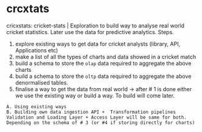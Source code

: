 # crcxtats
cricxstats: cricket-stats | Exploration to build way to analyse real world cricket statistics. Later use the data for predictive analytics.
Steps.
1. explore existing ways to get data for cricket analysts (library, API, Applications etc)
2. make a list of all the types of charts and data showed in a cricket match
3. build a schema to store the `olap` data required to aggregate the above charts
4. build a schema to store the `oltp` data required to aggregate the above denormalised tables.
5. finalise a way to get the data from real world -> after # 1 is done either we use the existing way or build a way. To build will come later.
  ```
  A. Using existing ways
  B. Building own data ingestion API +  Transformation pipelines 
  Validation and Loading Layer + Access Layer will be same for both. Depending on the schema of # 3 (or #4 if storing directly for charts)
  ```
